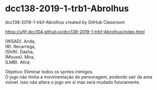 # dcc138-2019-1-trb1-Abrolhus
dcc138-2019-1-trb1-Abrolhus created by GitHub Classroom

https://ufjf-dcc104.github.io/dcc138-2019-1-trb1-Abrolhus/index.html


(WSAD). Anda,<br />
(R). Recarrega,<br />
(Shift). Dasha,<br />
(Mouse). Mira,<br />
(LMB). Atira;<br />

Objetivo: Eliminar todos os sprites inimigos.<br />
O jogo não limita a movimentação do personagem, podendo sair da area visivel. Isso não altera o jogo em si mas será mudado futuramente. <br />

